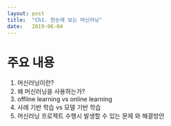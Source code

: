 ```yaml
---
layout: post
title:  "Ch1. 한눈에 보는 머신러닝"
date:   2019-06-04
---
```


# 주요 내용
1. 머신러닝이란?
2. 왜 머신러닝을 사용하는가?
3. offline learning vs online learning
4. 사례 기반 학습 vs 모델 기반 학습
5. 머신러닝 프로젝트 수행시 발생할 수 있는 문제 와 해결방안
